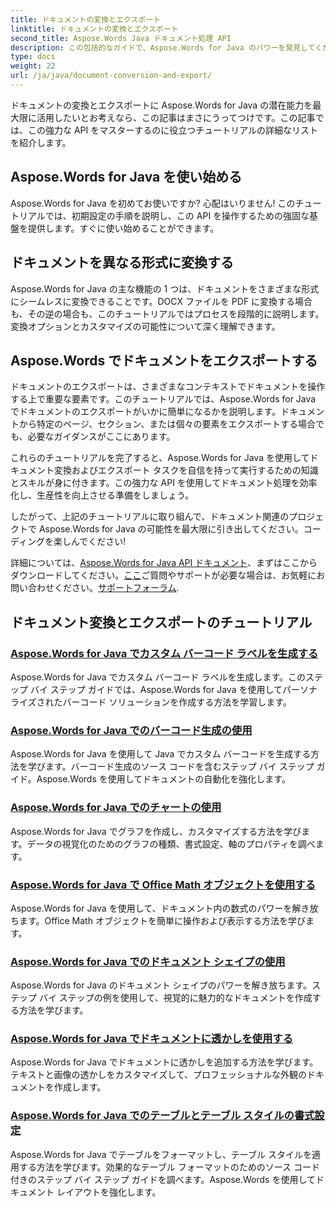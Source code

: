 ```yaml
---
title: ドキュメントの変換とエクスポート
linktitle: ドキュメントの変換とエクスポート
second_title: Aspose.Words Java ドキュメント処理 API
description: この包括的なガイドで、Aspose.Words for Java のパワーを発見してください。ドキュメントを簡単に変換およびエクスポートする方法を学びます。
type: docs
weight: 22
url: /ja/java/document-conversion-and-export/
---
```


ドキュメントの変換とエクスポートに Aspose.Words for Java の潜在能力を最大限に活用したいとお考えなら、この記事はまさにうってつけです。この記事では、この強力な API をマスターするのに役立つチュートリアルの詳細なリストを紹介します。

## Aspose.Words for Java を使い始める
Aspose.Words for Java を初めてお使いですか? 心配はいりません! このチュートリアルでは、初期設定の手順を説明し、この API を操作するための強固な基盤を提供します。すぐに使い始めることができます。

## ドキュメントを異なる形式に変換する
Aspose.Words for Java の主な機能の 1 つは、ドキュメントをさまざまな形式にシームレスに変換できることです。DOCX ファイルを PDF に変換する場合も、その逆の場合も、このチュートリアルではプロセスを段階的に説明します。変換オプションとカスタマイズの可能性について深く理解できます。

## Aspose.Words でドキュメントをエクスポートする
ドキュメントのエクスポートは、さまざまなコンテキストでドキュメントを操作する上で重要な要素です。このチュートリアルでは、Aspose.Words for Java でドキュメントのエクスポートがいかに簡単になるかを説明します。ドキュメントから特定のページ、セクション、または個々の要素をエクスポートする場合でも、必要なガイダンスがここにあります。

これらのチュートリアルを完了すると、Aspose.Words for Java を使用してドキュメント変換およびエクスポート タスクを自信を持って実行するための知識とスキルが身に付きます。この強力な API を使用してドキュメント処理を効率化し、生産性を向上させる準備をしましょう。

したがって、上記のチュートリアルに取り組んで、ドキュメント関連のプロジェクトで Aspose.Words for Java の可能性を最大限に引き出してください。コーディングを楽しんでください!

詳細については、[Aspose.Words for Java API ドキュメント](https://reference.aspose.com/words/java/)、まずはここからダウンロードしてください。[ここ](https://releases.aspose.com/words/java/)ご質問やサポートが必要な場合は、お気軽にお問い合わせください。[サポートフォーラム](https://forum.aspose.com/).

## ドキュメント変換とエクスポートのチュートリアル
### [Aspose.Words for Java でカスタム バーコード ラベルを生成する](./generating-custom-barcode-labels/)
Aspose.Words for Java でカスタム バーコード ラベルを生成します。このステップ バイ ステップ ガイドでは、Aspose.Words for Java を使用してパーソナライズされたバーコード ソリューションを作成する方法を学習します。
### [Aspose.Words for Java でのバーコード生成の使用](./using-barcode-generation/)
Aspose.Words for Java を使用して Java でカスタム バーコードを生成する方法を学びます。バーコード生成のソース コードを含むステップ バイ ステップ ガイド。Aspose.Words を使用してドキュメントの自動化を強化します。
### [Aspose.Words for Java でのチャートの使用](./using-charts/)
Aspose.Words for Java でグラフを作成し、カスタマイズする方法を学びます。データの視覚化のためのグラフの種類、書式設定、軸のプロパティを調べます。
### [Aspose.Words for Java で Office Math オブジェクトを使用する](./using-office-math-objects/)
Aspose.Words for Java を使用して、ドキュメント内の数式のパワーを解き放ちます。Office Math オブジェクトを簡単に操作および表示する方法を学びます。
### [Aspose.Words for Java でのドキュメント シェイプの使用](./using-document-shapes/)
Aspose.Words for Java のドキュメント シェイプのパワーを解き放ちます。ステップ バイ ステップの例を使用して、視覚的に魅力的なドキュメントを作成する方法を学びます。
### [Aspose.Words for Java でドキュメントに透かしを使用する](./using-watermarks-to-documents/)
Aspose.Words for Java でドキュメントに透かしを追加する方法を学びます。テキストと画像の透かしをカスタマイズして、プロフェッショナルな外観のドキュメントを作成します。
### [Aspose.Words for Java でのテーブルとテーブル スタイルの書式設定](./formatting-tables-and-table-styles/)
Aspose.Words for Java でテーブルをフォーマットし、テーブル スタイルを適用する方法を学びます。効果的なテーブル フォーマットのためのソース コード付きのステップ バイ ステップ ガイドを調べます。Aspose.Words を使用してドキュメント レイアウトを強化します。